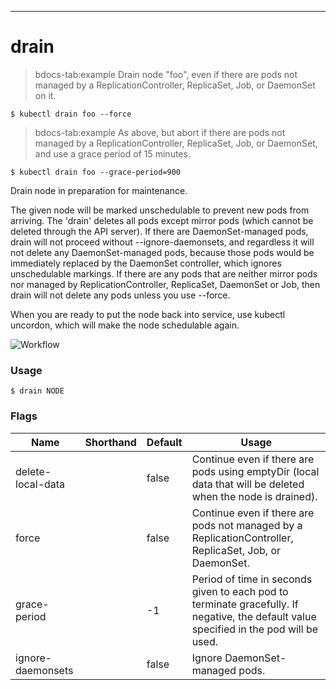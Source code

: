 ------------

# drain

>bdocs-tab:example Drain node "foo", even if there are pods not managed by a ReplicationController, ReplicaSet, Job, or DaemonSet on it.

```bdocs-tab:example_shell
$ kubectl drain foo --force
```

>bdocs-tab:example As above, but abort if there are pods not managed by a ReplicationController, ReplicaSet, Job, or DaemonSet, and use a grace period of 15 minutes.

```bdocs-tab:example_shell
$ kubectl drain foo --grace-period=900
```



Drain node in preparation for maintenance.

The given node will be marked unschedulable to prevent new pods from arriving.
The 'drain' deletes all pods except mirror pods (which cannot be deleted through
the API server).  If there are DaemonSet-managed pods, drain will not proceed
without --ignore-daemonsets, and regardless it will not delete any
DaemonSet-managed pods, because those pods would be immediately replaced by the
DaemonSet controller, which ignores unschedulable markings.  If there are any
pods that are neither mirror pods nor managed by ReplicationController,
ReplicaSet, DaemonSet or Job, then drain will not delete any pods unless you
use --force.

When you are ready to put the node back into service, use kubectl uncordon, which
will make the node schedulable again.

![Workflow](http://kubernetes.io/images/docs/kubectl_drain.svg)


### Usage

`$ drain NODE`



### Flags

Name | Shorthand | Default | Usage
---- | --------- | ------- | ----- 
delete-local-data |  | false | Continue even if there are pods using emptyDir (local data that will be deleted when the node is drained). 
force |  | false | Continue even if there are pods not managed by a ReplicationController, ReplicaSet, Job, or DaemonSet. 
grace-period |  | -1 | Period of time in seconds given to each pod to terminate gracefully. If negative, the default value specified in the pod will be used. 
ignore-daemonsets |  | false | Ignore DaemonSet-managed pods. 


